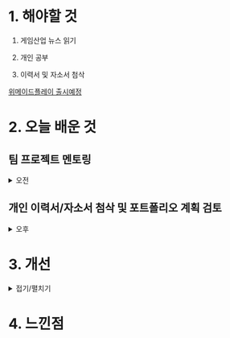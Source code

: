 
# 1. 해야할 것

1. 게임산업 뉴스 읽기

2. 개인 공부

3. 이력서 및 자소서 첨삭

[위메이드플레이 출시예정](https://www.gamemeca.com/view.php?gid=1744948)



# 2. 오늘 배운 것

## 팀 프로젝트 멘토링
<details>
<summary>오전</summary>

### Cats : Identity


****
</details>

## 개인 이력서/자소서 첨삭 및 포트폴리오 계획 검토

<details>
<summary>오후</summary>

### 이력서 및 자소서 첨삭

****

### 포트폴리오 계획 검토

****
</details>




# 3. 개선

<details>
<summary>접기/펼치기</summary>


</details>



# 4. 느낀점



